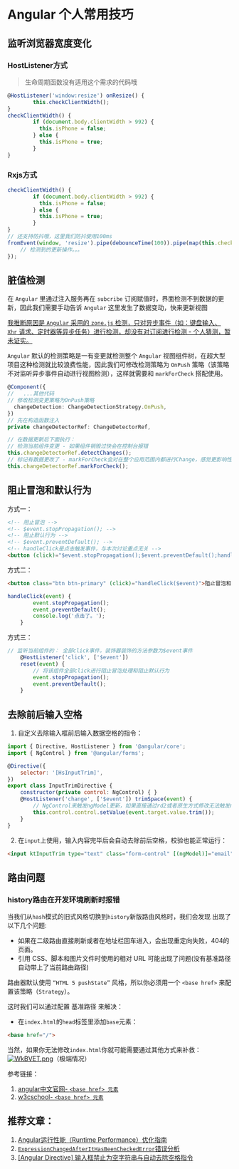 # Angular 个人常用技巧

## 监听浏览器宽度变化

### HostListener方式

> 生命周期函数没有适用这个需求的代码哦

``` ts
@HostListener('window:resize') onResize() {
		this.checkClientWidth();
}
checkClientWidth() {
		if (document.body.clientWidth > 992) {
		  this.isPhone = false;
		} else {
		  this.isPhone = true;
		}
}
```

### Rxjs方式

``` ts
checkClientWidth() {
		if (document.body.clientWidth > 992) {
		  this.isPhone = false;
		} else {
		  this.isPhone = true;
		}
}
// 还支持防抖哦，这里我们防抖使用100ms
fromEvent(window, 'resize').pipe(debounceTime(100)).pipe(map(this.checkClientWidth)).subscribe(() => {
    // 检测到的更新操作。。。
});
```

## 脏值检测

在 `Angular` 里通过注入服务再在 `subcribe` 订阅赋值时，界面检测不到数据的更新，因此我们需要手动告诉 `Angular` 这里发生了数据变动，快来更新视图

[我推断原因是 `Angular` 采用的 `zone.js` 检测，只对异步事件（如：键盘输入、 `Xhr` 请求、定时器等异步任务）进行检测，却没有对订阅进行检测 - 个人猜测，暂未证实。](https://angular.cn/api/core/ChangeDetectorRef)

`Angular` 默认的检测策略是一有变更就检测整个 `Angular` 视图组件树，在超大型项目这种检测就比较浪费性能，因此我们可修改检测策略为 `OnPush` 策略（该策略不对监听异步事件自动进行视图检测），这样就需要和 `markForCheck` 搭配使用。

``` ts
@Component({
//   ...其他代码
// 修改检测变更策略为OnPush策略
  changeDetection: ChangeDetectionStrategy.OnPush,
})
// 先在构造函数注入
private changeDetectorRef: ChangeDetectorRef,

// 在数据更新后下面执行：
// 检测当前组件变更 - 如果组件销毁过快会在控制台报错
this.changeDetectorRef.detectChanges();
// 标记有数据更改了 - markForCheck会对在整个应用范围内都进行Change，感觉更影响性能，不推荐使用
this.changeDetectorRef.markForCheck();
```

## 阻止冒泡和默认行为

方式一：

``` html
<!-- 阻止冒泡 -->
<!-- $event.stopPropagation(); -->
<!-- 阻止默认行为 -->
<!-- $event.preventDefault(); -->
<!-- handleClick是点击触发事件，与本次讨论重点无关 -->
<button (click)="$event.stopPropagation();$event.preventDefault();handleClick($event)">阻止冒泡和默认行为</button>
```

方式二：

``` html
<button class="btn btn-primary" (click)="handleClick($event)">阻止冒泡和默认行为</button>
```

``` ts
handleClick(event) {
        event.stopPropagation();
        event.preventDefault();
        console.log('点击了。');
    }
```

方式三：

``` ts
// 监听当前组件的： 全部click事件，装饰器装饰的方法参数为$event事件
    @HostListener('click', ['$event'])
    reset(event) {
        // 将该组件全部click进行阻止冒泡处理和阻止默认行为
        event.stopPropagation();
        event.preventDefault();
    }
```
## 去除前后输入空格
1. 自定义去除输入框前后输入数据空格的指令：
```js
import { Directive, HostListener } from '@angular/core';
import { NgControl } from '@angular/forms';

@Directive({
    selector: '[HsInputTrim]',
})
export class InputTrimDirective {
    constructor(private control: NgControl) { }
    @HostListener('change', ['$event']) trimSpace(event) {
        // NgControl来触发ngModel更新，如果直接通过rd2或者原生方式修改无法触发ngModel更新导致表单校验会出问题
        this.control.control.setValue(event.target.value.trim());
    }
}
```
2. 在`input`上使用，输入内容完毕后会自动去除前后空格，校验也能正常运行：
```html
<input ktInputTrim type="text" class="form-control" [(ngModel)]="email" id="email" name="email" placeholder="如：xxxxxx@xx.com" maxlength="1024" #emailInput="ngModel" email>
```
## 路由问题
### history路由在开发环境刷新时报错
当我们从`hash`模式的旧式风格切换到`history`新版路由风格时，我们会发现 出现了以下几个问题:
* 如果在二级路由直接刷新或者在地址栏回车进入，会出现重定向失败，404的页面。
* 引用 CSS、脚本和图片文件时使用的相对 URL 可能出现了问题(没有基准路径自动带上了当前路由路径)

路由器默认使用 `“HTML 5 pushState”` 风格，所以你必须用一个 `<base href>` 来配置该策略（`Strategy`）。

这时我们可以通过配置 基准路径 来解决：
* 在`index.html`的`head`标签里添加`base`元素：
```html
<base href="/">
```

当然，如果你无法修改`index.html`你就可能需要通过其他方式来补救：[![WkBVET.png](https://z3.ax1x.com/2021/07/13/WkBVET.png)](https://imgtu.com/i/WkBVET)（极端情况）  

参考链接：
1. [angular中文官网- `<base href> 元素`](https://angular.cn/guide/router#base-href-1)
2. [w3cschool- `<base href> 元素`](https://www.w3cschool.cn/angulerten/angulerten-4a2v3808.html)
## 推荐文章：
1. [Angular运行性能（Runtime Performance）优化指南](https://zhuanlan.zhihu.com/p/37553497)
2. [`ExpressionChangedAfterItHasBeenCheckedError`错误分析](https://segmentfault.com/a/1190000020886310#)
3. [[Angular Directive] 输入框禁止为空字符串与自动去除空格指令](https://blog.csdn.net/t894690230/article/details/79209896)